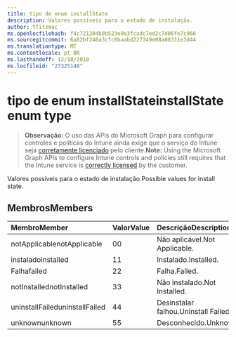 ```yaml
---
title: tipo de enum installState
description: Valores possíveis para o estado de instalação.
author: tfitzmac
ms.openlocfilehash: f4c721204b0b523e9e3fcadc7ed2c7d06fe7c966
ms.sourcegitcommit: 6a82bf240a3cfc0baabd227349e08a08311e3d44
ms.translationtype: MT
ms.contentlocale: pt-BR
ms.lasthandoff: 12/18/2018
ms.locfileid: "27325148"
---
```

# <a name="installstate-enum-type"></a><span data-ttu-id="8fa68-103">tipo de enum installState</span><span class="sxs-lookup"><span data-stu-id="8fa68-103">installState enum type</span></span>

> <span data-ttu-id="8fa68-104">**Observação:** O uso das APIs do Microsoft Graph para configurar controles e políticas do Intune ainda exige que o serviço do Intune seja [corretamente licenciado](https://go.microsoft.com/fwlink/?linkid=839381) pelo cliente.</span><span class="sxs-lookup"><span data-stu-id="8fa68-104">**Note:** Using the Microsoft Graph APIs to configure Intune controls and policies still requires that the Intune service is [correctly licensed](https://go.microsoft.com/fwlink/?linkid=839381) by the customer.</span></span>

<span data-ttu-id="8fa68-105">Valores possíveis para o estado de instalação.</span><span class="sxs-lookup"><span data-stu-id="8fa68-105">Possible values for install state.</span></span>
## <a name="members"></a><span data-ttu-id="8fa68-106">Membros</span><span class="sxs-lookup"><span data-stu-id="8fa68-106">Members</span></span>
|<span data-ttu-id="8fa68-107">Membro</span><span class="sxs-lookup"><span data-stu-id="8fa68-107">Member</span></span>|<span data-ttu-id="8fa68-108">Valor</span><span class="sxs-lookup"><span data-stu-id="8fa68-108">Value</span></span>|<span data-ttu-id="8fa68-109">Descrição</span><span class="sxs-lookup"><span data-stu-id="8fa68-109">Description</span></span>|
|:---|:---|:---|
|<span data-ttu-id="8fa68-110">notApplicable</span><span class="sxs-lookup"><span data-stu-id="8fa68-110">notApplicable</span></span>|<span data-ttu-id="8fa68-111">0</span><span class="sxs-lookup"><span data-stu-id="8fa68-111">0</span></span>|<span data-ttu-id="8fa68-112">Não aplicável.</span><span class="sxs-lookup"><span data-stu-id="8fa68-112">Not Applicable.</span></span>|
|<span data-ttu-id="8fa68-113">instalado</span><span class="sxs-lookup"><span data-stu-id="8fa68-113">installed</span></span>|<span data-ttu-id="8fa68-114">1</span><span class="sxs-lookup"><span data-stu-id="8fa68-114">1</span></span>|<span data-ttu-id="8fa68-115">Instalado.</span><span class="sxs-lookup"><span data-stu-id="8fa68-115">Installed.</span></span>|
|<span data-ttu-id="8fa68-116">Falha</span><span class="sxs-lookup"><span data-stu-id="8fa68-116">failed</span></span>|<span data-ttu-id="8fa68-117">2</span><span class="sxs-lookup"><span data-stu-id="8fa68-117">2</span></span>|<span data-ttu-id="8fa68-118">Falha.</span><span class="sxs-lookup"><span data-stu-id="8fa68-118">Failed.</span></span>|
|<span data-ttu-id="8fa68-119">notInstalled</span><span class="sxs-lookup"><span data-stu-id="8fa68-119">notInstalled</span></span>|<span data-ttu-id="8fa68-120">3</span><span class="sxs-lookup"><span data-stu-id="8fa68-120">3</span></span>|<span data-ttu-id="8fa68-121">Não instalado.</span><span class="sxs-lookup"><span data-stu-id="8fa68-121">Not Installed.</span></span>|
|<span data-ttu-id="8fa68-122">uninstallFailed</span><span class="sxs-lookup"><span data-stu-id="8fa68-122">uninstallFailed</span></span>|<span data-ttu-id="8fa68-123">4</span><span class="sxs-lookup"><span data-stu-id="8fa68-123">4</span></span>|<span data-ttu-id="8fa68-124">Desinstalar falhou.</span><span class="sxs-lookup"><span data-stu-id="8fa68-124">Uninstall Failed.</span></span>|
|<span data-ttu-id="8fa68-125">unknown</span><span class="sxs-lookup"><span data-stu-id="8fa68-125">unknown</span></span>|<span data-ttu-id="8fa68-126">5</span><span class="sxs-lookup"><span data-stu-id="8fa68-126">5</span></span>|<span data-ttu-id="8fa68-127">Desconhecido.</span><span class="sxs-lookup"><span data-stu-id="8fa68-127">Unknown.</span></span>|



